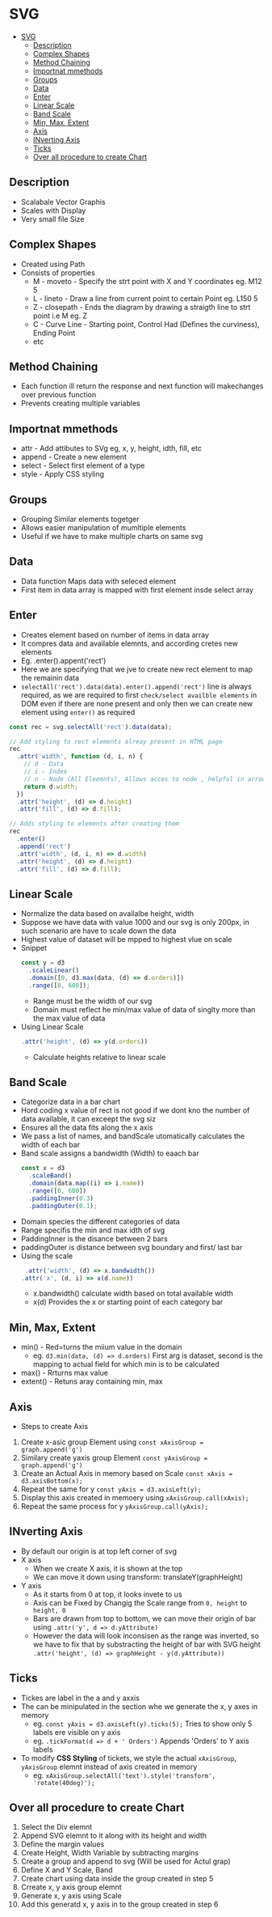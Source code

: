 # SVG

- [SVG](#svg)
  - [Description](#description)
  - [Complex Shapes](#complex-shapes)
  - [Method Chaining](#method-chaining)
  - [Importnat mmethods](#importnat-mmethods)
  - [Groups](#groups)
  - [Data](#data)
  - [Enter](#enter)
  - [Linear Scale](#linear-scale)
  - [Band Scale](#band-scale)
  - [Min, Max, Extent](#min-max-extent)
  - [Axis](#axis)
  - [INverting Axis](#inverting-axis)
  - [Ticks](#ticks)
  - [Over all procedure to create Chart](#over-all-procedure-to-create-chart)

## Description

- Scalabale Vector Graphis
- Scales with Display
- Very small file Size

## Complex Shapes

- Created using Path
- Consists of properties
  - M - moveto - Specify the strt point with X and Y coordinates eg. M12 5
  - L - lineto - Draw a line from current point to certain Point eg. L150 5
  - Z - closepath - Ends the diagram by drawing a straigth line to strt point i.e M eg. Z
  - C - Curve Line - Starting point, Control Had (Defines the curviness), Ending Point
  - etc

## Method Chaining

- Each function ill return the response and next function will makechanges over previous function
- Prevents creating multiple variables

## Importnat mmethods

- attr - Add attibutes to SVg eg, x, y, height, idth, fill, etc
- append - Create a new element
- select - Select first element of a type
- style - Apply CSS styling

## Groups

- Grouping Similar elements togetger
- Allows easier manipulation of mumltiple elements
- Useful if we have to make multiple charts on same svg

## Data

- Data function Maps data with seleced element
- First item in data array is mapped with first element insde select array

## Enter

- Creates element based on number of items in data array
- It compres data and available elemnts, and according cretes new elements
- Eg. .enter().appent('rect')
- Here we are specifying that we jve to create new rect element to map the remainin data
- `selectAll('rect').data(data).enter().append('rect')` line is always required, as we are required to first `check/select availble elements` in DOM even if there are none present and only then we can create new element using `enter()` as required

```js
const rec = svg.selectAll('rect').data(data);

// Add styling to rect elements alreay present in HTML page
rec
  .attr('width', function (d, i, n) {
    // d - Data
    // i - Index
    // n - Node (All Eleemnts), Allows acces to node , helpful in arrow function where this keyword doesnt give curren element
    return d.width;
  })
  .attr('height', (d) => d.height)
  .attr('fill', (d) => d.fill);

// Adds styling to elements after creating them
rec
  .enter()
  .append('rect')
  .attr('width', (d, i, n) => d.width)
  .attr('height', (d) => d.height)
  .attr('fill', (d) => d.fill);
```

## Linear Scale

- Normalize the data based on availalbe height, width
- Suppose we have data with value 1000 and our svg is only 200px, in such scenario are have to scale down the data
- Highest value of dataset will be mpped to highest vlue on scale
- Snippet
  ```js
  const y = d3
    .scaleLinear()
    .domain([0, d3.max(data, (d) => d.orders)])
    .range([0, 600]);
  ```
  - Range must be the width of our svg
  - Domain must reflect he min/max value of data of singlty more than the max value of data
- Using Linear Scale
  ```js
  .attr('height', (d) => y(d.orders))
  ```
  - Calculate heights relative to linear scale

## Band Scale

- Categorize data in a bar chart
- Hord coding x value of rect is not good if we dont kno the number of data available, it can exceept the svg siz
- Ensures all the data fits along the x axis
- We pass a list of names, and bandScale utomatically calculates the width of each bar
- Band scale assigns a bandwidth (Width) to eaach bar
  ```js
  const x = d3
    .scaleBand()
    .domain(data.map((i) => i.name))
    .range([0, 600])
    .paddingInner(0.3)
    .paddingOuter(0.1);
  ```
- Domain species the different categories of data
- Range specifis the min and max idth of svg
- PaddingInner is the disance between 2 bars
- paddingOuter is distance between svg boundary and first/ last bar
- Using the scale
  ```js
   .attr('width', (d) => x.bandwidth())
  .attr('x', (d, i) => x(d.name))
  ```
  - x.bandwidth() calculate width based on total available width
  - x(d) Provides the x or starting point of each category bar

## Min, Max, Extent

- min() - Red=turns the miium value in the domain
  - eg. `d3.min(data, (d) => d.orders)` First arg is dataset, second is the mapping to actual field for which min is to be calculated
- max() - Rrturns max value
- extent() - Retuns aray containing min, max

## Axis

- Steps to create Axis

1. Create x-asic group Element using `const xAxisGroup = graph.append('g')`
2. Similary create yaxis group Element `const yAxisGroup = graph.append('g')`
3. Create an Actual Axis in memory based on Scale `const xAxis = d3.axisBottom(x);`
4. Repeat the same for y `const yAxis = d3.axisLeft(y);`
5. Display this axis created in memoery using `xAxisGroup.call(xAxis);`
6. Repeat the same process for y `yAxisGroup.call(yAxis);`

## INverting Axis

- By default our origin is at top left corner of svg
- X axis
  - When we create X axis, it is shown at the top
  - We can move it down using transform: translateY(graphHeight)
- Y axis
  - As it starts from 0 at top, it looks invete to us
  - Axis can be Fixed by Changig the Scale range from `0, height` to` height, 0`
  - Bars are drawn from top to bottom, we can move their origin of bar using `.attr('y', d => d.yAttribute)`
  - However the data will look inconsisen as the range was inverted, so we have to fix that by substracting the height of bar with SVG height `.attr('height', (d) => graphHeight - y(d.yAttribute))`

## Ticks

- Tickes are label in the a and y axxis
- The can be minipulated in the section whe we generate the x, y axes in memory
  - eg. `const yAxis = d3.axisLeft(y).ticks(5);` Tries to show only 5 labels ere visible on y axis
  - eg. `.tickFormat(d => d + ' Orders')` Appends 'Orders' to Y axis labels
- To modify **CSS Styling** of tickets, we style the actual `xAxisGroup`, `yAxisGroup` elemnt instead of axis created in memory
  - eg. `xAxisGroup.selectAll('text').style('transform', 'rotate(40deg)');`

## Over all procedure to create Chart

1. Select the Div elemnt
2. Append SVG elemnt to it along with its height and width
3. Define the margin values
4. Create Height, Width Variable by subtracting margins
5. Create a group and append to svg (Will be used for Actul grap)
6. Define X and Y Scale, Band
7. Create chart using data inside the group created in step 5
8. Crreate x, y axis group elemnt
9. Generate x, y axis using Scale
10. Add this generatd x, y axis in to the group created in step 6
